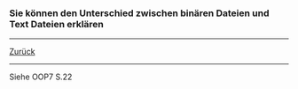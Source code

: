 ### Sie können den Unterschied zwischen binären Dateien und Text Dateien erklären

---

[Zurück](300io.md)

---
Siehe OOP7 S.22
